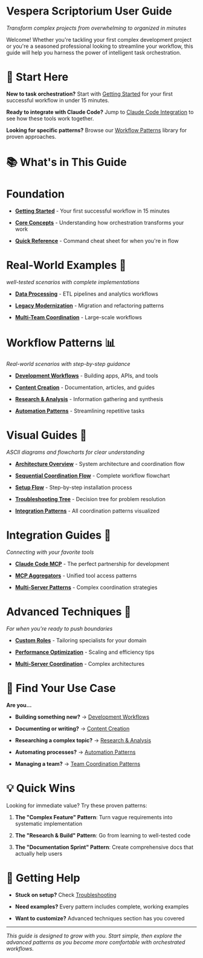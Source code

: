 

# Vespera Scriptorium User Guide

*Transform complex projects from overwhelming to organized in minutes*

Welcome! Whether you're tackling your first complex development project or you're a seasoned professional looking to streamline your workflow, this guide will help you harness the power of intelligent task orchestration.

#

# 🚀 Start Here

**New to task orchestration?** Start with [Getting Started](getting-started.md) for your first successful workflow in under 15 minutes.

**Ready to integrate with Claude Code?** Jump to [Claude Code Integration](integration-guides/claude-code-mcp.md) to see how these tools work together.

**Looking for specific patterns?** Browse our [Workflow Patterns](workflow-patterns/) library for proven approaches.

#

# 📚 What's in This Guide

#

#

# Foundation

- **[Getting Started](getting-started.md)** - Your first successful workflow in 15 minutes

- **[Core Concepts](core-concepts.md)** - Understanding how orchestration transforms your work

- **[Quick Reference](quick-reference.md)** - Command cheat sheet for when you're in flow

#

#

# Real-World Examples 🏢

*well-tested scenarios with complete implementations*

- **[Data Processing](real-world-examples/data-processing/)** - ETL pipelines and analytics workflows

- **[Legacy Modernization](real-world-examples/legacy-modernization/)** - Migration and refactoring patterns

- **[Multi-Team Coordination](real-world-examples/multi-team-coordination/)** - Large-scale workflows

#

#

# Workflow Patterns 📊

*Real-world scenarios with step-by-step guidance*

- **[Development Workflows](workflow-patterns/development-workflows.md)** - Building apps, APIs, and tools

- **[Content Creation](workflow-patterns/content-creation.md)** - Documentation, articles, and guides  

- **[Research & Analysis](workflow-patterns/research-analysis.md)** - Information gathering and synthesis

- **[Automation Patterns](workflow-patterns/automation-patterns.md)** - Streamlining repetitive tasks

#

#

# Visual Guides 🎨

*ASCII diagrams and flowcharts for clear understanding*

- **[Architecture Overview](visual-guides/architecture-overview.md)** - System architecture and coordination flow

- **[Sequential Coordination Flow](visual-guides/sequential-coordination-flow.md)** - Complete workflow flowchart

- **[Setup Flow](visual-guides/setup-flow.md)** - Step-by-step installation process

- **[Troubleshooting Tree](visual-guides/troubleshooting-tree.md)** - Decision tree for problem resolution

- **[Integration Patterns](visual-guides/integration-patterns.md)** - All coordination patterns visualized

#

#

# Integration Guides 🔗

*Connecting with your favorite tools*

- **[Claude Code MCP](integration-guides/claude-code-mcp.md)** - The perfect partnership for development

- **[MCP Aggregators](integration-guides/mcp-aggregators.md)** - Unified tool access patterns

- **[Multi-Server Patterns](integration-guides/multi-server-patterns.md)** - Complex coordination strategies

#

#

# Advanced Techniques 🚀

*For when you're ready to push boundaries*

- **[Custom Roles](advanced-techniques/custom-roles.md)** - Tailoring specialists for your domain

- **[Performance Optimization](advanced-techniques/performance-optimization.md)** - Scaling and efficiency tips

- **[Multi-Server Coordination](advanced-techniques/multi-server-coordination.md)** - Complex architectures

#

# 🎯 Find Your Use Case

**Are you...**

- **Building something new?** → [Development Workflows](workflow-patterns/development-workflows.md)

- **Documenting or writing?** → [Content Creation](workflow-patterns/content-creation.md)  

- **Researching a complex topic?** → [Research & Analysis](workflow-patterns/research-analysis.md)

- **Automating processes?** → [Automation Patterns](workflow-patterns/automation-patterns.md)

- **Managing a team?** → [Team Coordination Patterns](workflow-patterns/team-coordination.md)

#

# 💡 Quick Wins

Looking for immediate value? Try these proven patterns:

1. **The "Complex Feature" Pattern**: Turn vague requirements into systematic implementation

2. **The "Research & Build" Pattern**: Go from learning to well-tested code

3. **The "Documentation Sprint" Pattern**: Create comprehensive docs that actually help users

#

# 🤝 Getting Help

- **Stuck on setup?** Check [Troubleshooting](integration-guides/troubleshooting.md)

- **Need examples?** Every pattern includes complete, working examples

- **Want to customize?** Advanced techniques section has you covered

---

*This guide is designed to grow with you. Start simple, then explore the advanced patterns as you become more comfortable with orchestrated workflows.*
